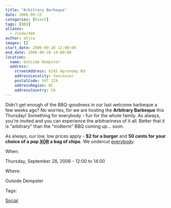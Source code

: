 ```yaml
---
title: "Arbitrary Barbeque"
date: 2006-09-25
categories: [Event]
tags: [BBQ]
aliases:
  - /node/494
author: atjia
images: []
start_date: 2006-09-28 12:00:00
end_date: 2006-09-28 14:00:00
location:
  name: Outside Dempster
  address:
    streetAddress: 6245 Agronomy Rd
    addressLocality: Vancouver
    postalCode: V6T 1Z4
    addressRegion: BC
    addressCountry: CA
---
```


Didn't get enough of the BBQ-goodness in our last welcome barbeque a few weeks ago? No worries, for we are hosting the **Arbitrary Barbeque** this Thursday! Something for everybody - fun for the whole family. As always, you're invited and you can experience the arbitrariness of it all. Better that it is "arbitrary" than the "midterm" BBQ coming up... soon.

As always, our low, low prices apply - **$2 for a burger** and **50 cents for your choice of a pop [XOR](https://en.wikipedia.org/wiki/XOR) a bag of chips**. We undercut [everybody](http://www.ams.ubc.ca/content.cfm?ID=47).

When:

Thursday, September 28, 2006 - 12:00 to 14:00

Where:

Outside Dempster

Tags:

[Social](/social)
